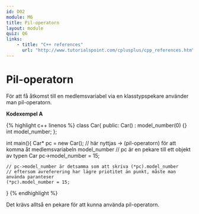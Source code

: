 ```yaml
---
id: D02
module: M6
title: Pil-operatorn
layout: module
quiz: Q6
links:
    - title: "C++ references"
      url: "http://www.tutorialspoint.com/cplusplus/cpp_references.htm"
---
```


# Pil-operatorn

För att få åtkomst till en medlemsvariabel via en klasstypspekare använder man pil-operatorn.

__Kodexempel A__

{% highlight c++ linenos %}
class Car{
public:
    Car() : model_number(0) {}
    int model_number;
};
 
int main(){
    Car* pc = new Car();
    // här nyttjas -> (pil-operatorn) för att komma åt medlemsvariabeln model_number
    // pc är en pekare till ett objekt av typen Car
    pc->model_number = 15;
     
    // pc->model_number är detsamma som att skriva (*pc).model_number
    // eftersom avreferering har lägre priotitet än punkt, måste man använda paranteser
    (*pc).model_number = 15;
}
{% endhighlight %}

Det krävs alltså en pekare för att kunna använda pil-operatorn.